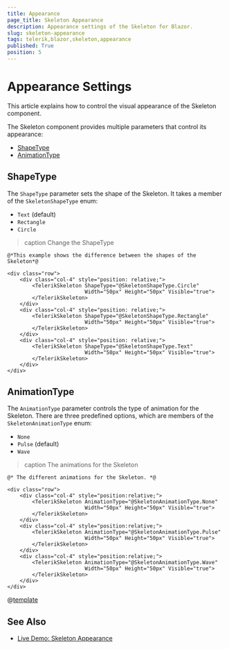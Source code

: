 ```yaml
---
title: Appearance
page_title: Skeleton Appearance
description: Appearance settings of the Skeleton for Blazor.
slug: skeleton-appearance
tags: telerik,blazor,skeleton,appearance
published: True
position: 5
---
```


# Appearance Settings

This article explains how to control the visual appearance of the Skeleton component.

The Skeleton component provides multiple parameters that control its appearance:

* [ShapeType](#shapetype)
* [AnimationType](#animationtype)


## ShapeType

The `ShapeType` parameter sets the shape of the Skeleton. It takes a member of the `SkeletonShapeType` enum:

* `Text` (default)
* `Rectangle`
* `Circle`

>caption Change the ShapeType

````CSHTML
@*This example shows the difference between the shapes of the Skeleton*@

<div class="row">
    <div class="col-4" style="position: relative;">
        <TelerikSkeleton ShapeType="@SkeletonShapeType.Circle"
                         Width="50px" Height="50px" Visible="true">
        </TelerikSkeleton>
    </div>
    <div class="col-4" style="position: relative;">
        <TelerikSkeleton ShapeType="@SkeletonShapeType.Rectangle"
                         Width="50px" Height="50px" Visible="true">
        </TelerikSkeleton>
    </div>
    <div class="col-4" style="position: relative;">
        <TelerikSkeleton ShapeType="@SkeletonShapeType.Text"
                         Width="50px" Height="50px" Visible="true">
        </TelerikSkeleton>
    </div>
</div>
````

## AnimationType

The `AnimationType` parameter controls the type of animation for the Skeleton. There are three predefined options, which are members of the `SkeletonAnimationType` enum:

* `None`
* `Pulse` (default)
* `Wave`

>caption The animations for the Skeleton

````CSHTML
@* The different animations for the Skeleton. *@

<div class="row">
    <div class="col-4" style="position:relative;">
        <TelerikSkeleton AnimationType="@SkeletonAnimationType.None"
                         Width="50px" Height="50px" Visible="true">
        </TelerikSkeleton>
    </div>
    <div class="col-4" style="position:relative;">
        <TelerikSkeleton AnimationType="@SkeletonAnimationType.Pulse"
                         Width="50px" Height="50px" Visible="true">
        </TelerikSkeleton>
    </div>
    <div class="col-4" style="position:relative;">
        <TelerikSkeleton AnimationType="@SkeletonAnimationType.Wave"
                         Width="50px" Height="50px" Visible="true">
        </TelerikSkeleton>
    </div>
</div>
````

@[template](/_contentTemplates/common/themebuilder-section.md#appearance-themebuilder)

## See Also

* [Live Demo: Skeleton Appearance](https://demos.telerik.com/blazor-ui/skeleton/appearance)
